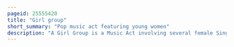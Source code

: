 ```yaml
---
pageid: 25555420
title: "Girl group"
short_summary: "Pop music act featuring young women"
description: "A Girl Group is a Music Act involving several female Singers who generally harmonize together. The Term Girl Group is also used in a narrower Sense in the united States to denote the Wave of american Female singing Groups of Pop Music many of whom were influenced by Doo-Wop and flourished between the Decline of early Rock and. All female Bands in which Members also play Instruments are usually considered separate Phenomena. These Groups are sometimes called Girl Bands to distinguish although this Terminology is not universally followed."
---
```

